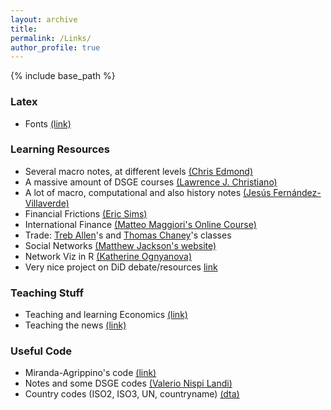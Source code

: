 ```yaml
---
layout: archive
title:
permalink: /Links/
author_profile: true
---
```

{% include base_path %}

### Latex

- Fonts [(link)](https://tug.org/FontCatalogue/sansseriffonts.html)


### Learning Resources
 
- Several macro notes, at different levels [(Chris Edmond)](http://www.chrisedmond.net/teaching.html)
- A massive amount of DSGE courses [(Lawrence J. Christiano)](https://faculty.wcas.northwestern.edu/~lchrist/course/shorter_course.html) 
- A lot of macro, computational and also history notes [(Jesús Fernández-Villaverde)](https://www.sas.upenn.edu/~jesusfv/teaching.html)
- Financial Frictions [(Eric Sims)](https://www3.nd.edu/~esims1/adv_macro_2021.html)
- International Finance [(Matteo Maggiori's Online Course)](https://www.gsb.stanford.edu/faculty-research/faculty/conferences/big-data-initiative-international-macro-finance/videos-codes?undefined)
- Trade: [Treb Allen](https://sites.google.com/site/treballen/graduate-trade)'s and [Thomas Chaney](https://sites.google.com/site/thomaschaney/teaching/trade)'s classes
- Social Networks [(Matthew Jackson's website)](https://web.stanford.edu/~jacksonm/courses.html)
- Network Viz in R [(Katherine Ognyanova)](https://kateto.net/network-visualization)
- Very nice project on DiD debate/resources [link](https://asjadnaqvi.github.io/DiD/)


### Teaching Stuff

- Teaching and learning Economics [(link)](https://serc.carleton.edu/econ/teaching_methods/index.html)
- Teaching the news [(link)](https://www.econedlink.org/teaching-the-news/)


### Useful Code

- Miranda-Agrippino's code [(link)](http://silviamirandaagrippino.com/code-data)
- Notes and some DSGE codes [(Valerio Nispi Landi)](https://sites.google.com/site/valerionispi/dsges)
- Country codes (ISO2, ISO3, UN, countryname) [(dta)](https://github.com/giacomo-romanini/giacomo-romanini.github.io/blob/master/ISO2_ISO3_UN_country_codes.dta) 
